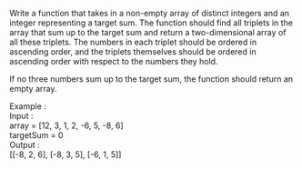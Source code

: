 Write a function that takes in a non-empty array of distinct integers and an integer representing a target sum. The function should find all triplets in the array that sum up to the target sum and return a two-dimensional array of all these triplets. The numbers in each triplet should be ordered in ascending order, and the triplets themselves should be ordered in ascending order with respect to the numbers they hold.

If no three numbers sum up to the target sum, the function should return an empty array.

Example : <br>
Input : <br>
array = [12, 3, 1, 2, -6, 5, -8, 6] <br>
targetSum = 0<br>
Output :<br>
[[-8, 2, 6], [-8, 3, 5], [-6, 1, 5]]
